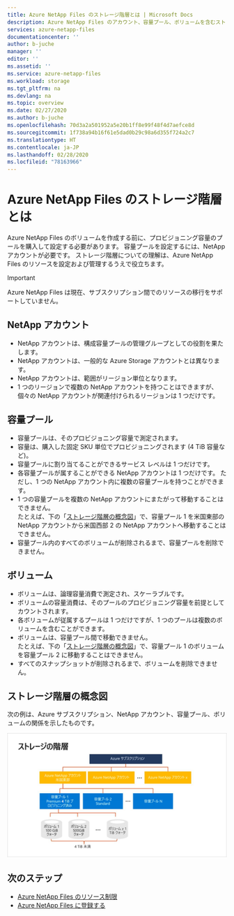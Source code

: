 ```yaml
---
title: Azure NetApp Files のストレージ階層とは | Microsoft Docs
description: Azure NetApp Files のアカウント、容量プール、ボリュームを含むストレージ階層について説明します。
services: azure-netapp-files
documentationcenter: ''
author: b-juche
manager: ''
editor: ''
ms.assetid: ''
ms.service: azure-netapp-files
ms.workload: storage
ms.tgt_pltfrm: na
ms.devlang: na
ms.topic: overview
ms.date: 02/27/2020
ms.author: b-juche
ms.openlocfilehash: 70d3a2a501952a5e20b1ff8e99f48f4d7aefce8d
ms.sourcegitcommit: 1f738a94b16f61e5dad0b29c98a6d355f724a2c7
ms.translationtype: HT
ms.contentlocale: ja-JP
ms.lasthandoff: 02/28/2020
ms.locfileid: "78163966"
---
```

# <a name="what-is-the-storage-hierarchy-of-azure-netapp-files"></a>Azure NetApp Files のストレージ階層とは

Azure NetApp Files のボリュームを作成する前に、プロビジョニング容量のプールを購入して設定する必要があります。  容量プールを設定するには、NetApp アカウントが必要です。 ストレージ階層についての理解は、Azure NetApp Files のリソースを設定および管理するうえで役立ちます。

> [!IMPORTANT] 
> Azure NetApp Files は現在、サブスクリプション間でのリソースの移行をサポートしていません。

## <a name="azure_netapp_files_account"></a>NetApp アカウント

- NetApp アカウントは、構成容量プールの管理グループとしての役割を果たします。  
- NetApp アカウントは、一般的な Azure Storage アカウントとは異なります。 
- NetApp アカウントは、範囲がリージョン単位となります。   
- 1 つのリージョンで複数の NetApp アカウントを持つことはできますが、個々の NetApp アカウントが関連付けられるリージョンは 1 つだけです。

## <a name="capacity_pools"></a>容量プール

- 容量プールは、そのプロビジョニング容量で測定されます。  
- 容量は、購入した固定 SKU 単位でプロビジョニングされます (4 TiB 容量など)。
- 容量プールに割り当てることができるサービス レベルは 1 つだけです。  
- 各容量プールが属することができる NetApp アカウントは 1 つだけです。 ただし、1 つの NetApp アカウント内に複数の容量プールを持つことができます。  
- 1 つの容量プールを複数の NetApp アカウントにまたがって移動することはできません。   
  たとえば、下の「[ストレージ階層の概念図](#conceptual_diagram_of_storage_hierarchy)」で、容量プール 1 を米国東部の NetApp アカウントから米国西部 2 の NetApp アカウントへ移動することはできません。  
- 容量プール内のすべてのボリュームが削除されるまで、容量プールを削除できません。

## <a name="volumes"></a>ボリューム

- ボリュームは、論理容量消費で測定され、スケーラブルです。 
- ボリュームの容量消費は、そのプールのプロビジョニング容量を前提としてカウントされます。
- 各ボリュームが従属するプールは 1 つだけですが、1 つのプールは複数のボリュームを含むことができます。 
- ボリュームは、容量プール間で移動できません。 <!--Within the same NetApp account, you can move a volume across pools.  -->   
  たとえば、下の「[ストレージ階層の概念図](#conceptual_diagram_of_storage_hierarchy)」で、容量プール 1 のボリュームを容量プール 2 に移動することはできません。
- すべてのスナップショットが削除されるまで、ボリュームを削除できません。

## <a name="conceptual_diagram_of_storage_hierarchy"></a>ストレージ階層の概念図 
次の例は、Azure サブスクリプション、NetApp アカウント、容量プール、ボリュームの関係を示したものです。   

![ストレージ階層の概念図](../media/azure-netapp-files/azure-netapp-files-storage-hierarchy.png)

## <a name="next-steps"></a>次のステップ

- [Azure NetApp Files のリソース制限](azure-netapp-files-resource-limits.md)
- [Azure NetApp Files に登録する](azure-netapp-files-register.md)

